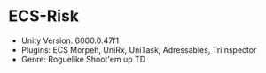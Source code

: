 # ECS-Risk
- Unity Version: 6000.0.47f1
- Plugins: ECS Morpeh, UniRx, UniTask, Adressables, TriInspector
- Genre: Roguelike Shoot'em up TD
